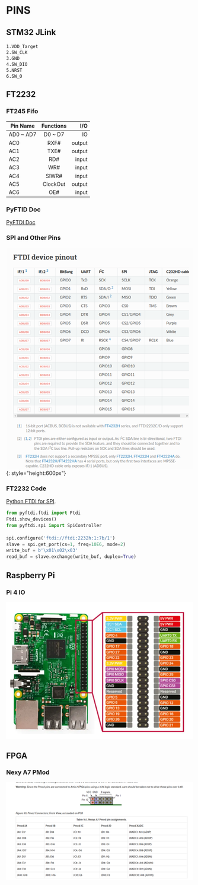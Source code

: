 
# PINS

## STM32 JLink

    1.VDD_Target
    2.SW_CLK
    3.GND
    4.SW_DIO
    5.NRST
    6.SW_O

## FT2232

### FT245 Fifo

| Pin Name  |   Functions   |  I/O  |
|-----------|:-------------:|------:|
| AD0 ~ AD7 |      D0 ~ D7  | IO    |
| AC0 | RXF#     |   output  |
| AC1 | TXE#     |   output  |
| AC2 | RD#      |   input   |
| AC3 | WR#      |   input   |
| AC4 | SIWR#    |   input   |
| AC5 | ClockOut |   output  |
| AC6 | OE#      |   input   |

### PyFTID Doc

[PyFTDI Doc](https://eblot.github.io/pyftdi/index.html)

### SPI and Other Pins

![FT2232 IO](pins/Screenshot%20from%202025-01-14%2017-07-20.png){: style="height:600px"}

### FT2232 Code

[Python FTDI for SPI](https://www.alexallmont.com/spi-refresher/).

``` py
from pyftdi.ftdi import Ftdi
Ftdi.show_devices()
from pyftdi.spi import SpiController

spi.configure('ftdi://ftdi:2232h:1:7b/1')
slave = spi.get_port(cs=1, freq=10E6, mode=2)
write_buf = b'\x01\x02\x03'
read_buf = slave.exchange(write_buf, duplex=True)
```

## Raspberry Pi

### Pi 4 IO

![RPI IO](pins/RPI4PinOut.png)

## FPGA

### Nexy A7 PMod

![PMod](pins/NexyA7PMod.png)